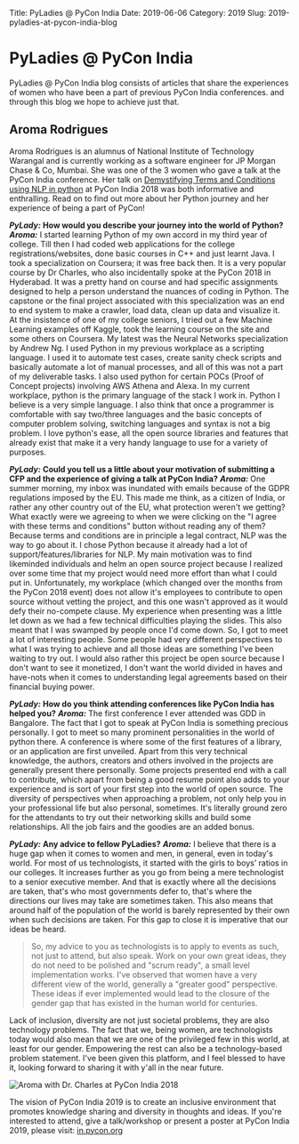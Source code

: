 Title: PyLadies @ PyCon India
Date: 2019-06-06
Category: 2019
Slug: 2019-pyladies-at-pycon-india-blog

# PyLadies @ PyCon India

PyLadies @ PyCon India blog consists of articles that share the experiences of women who have been a part of previous PyCon India conferences. and through this blog we hope to achieve just that. 

## Aroma Rodrigues
Aroma Rodrigues is an alumnus of National Institute of Technology Warangal and is currently working as a software engineer for JP Morgan Chase & Co, Mumbai. She was one of the 3 women who gave a talk at the PyCon India conference. Her talk on [Demystifying Terms and Conditions using NLP in python](https://www.youtube.com/embed/j4vhSWgsa6Q) at PyCon India 2018 was both informative and enthralling. Read on to find out more about her Python journey and her experience of being a part of PyCon!

**_PyLady:_**  **How would you describe your journey into the world of Python?**
**_Aroma:_**  I started learning Python of my own accord in my third year of college. Till then I had coded web applications for the college registrations/websites, done basic courses in C++ and just learnt Java. I took a specialization on Coursera; it was free back then. It is a very popular course by Dr Charles, who also incidentally spoke at the PyCon 2018 in Hyderabad. It was a pretty hand on course and had specific assignments designed to help a person understand the nuances of coding in Python. The capstone or the final project associated with this specialization was an end to end system to make a crawler, load data, clean up data and visualize it. At the insistence of one of my college seniors, I tried out a few  Machine  Learning examples off Kaggle, took the learning course on the site and some others on Coursera. My latest was the Neural Networks specialization by Andrew Ng. I used Python in my previous workplace as a scripting language. I used it to automate test cases, create sanity check scripts and basically automate a lot of manual processes, and all of this was not a part of my deliverable tasks. I also used python for certain POCs (Proof of Concept projects) involving AWS Athena and Alexa. In my current workplace, python is the primary language of the stack I work in. Python I believe is a very simple language. I also think that once a programmer is comfortable with say two/three languages and the basic concepts of computer problem solving, switching languages and syntax is not a big problem. I love python's ease, all the open source libraries and features that already exist that make it a very handy language to use for a variety of purposes.  

**_PyLady:_**  **Could you tell us a little about your motivation of submitting a CFP and the experience of giving a talk at PyCon India?**
**_Aroma:_**  One summer morning, my inbox was inundated with emails because of the GDPR regulations imposed by the EU. This made me think, as a citizen of India, or rather any other country out of the EU, what protection weren't we getting? What exactly were we agreeing to when we were clicking on the "I agree with these terms and conditions" button without reading any of them? Because terms and conditions are in principle a legal contract, NLP was the way to go about it. I chose Python because it already had a lot of support/features/libraries for NLP. My main motivation was to find likeminded individuals and helm an open source project because I realized over some time that my project would need more effort than what I could put in. Unfortunately, my workplace (which changed over the months from the PyCon 2018 event) does not allow it's employees to contribute to open source without vetting the project, and this one wasn't approved as it would defy their no-compete clause. My experience when presenting was a little let down as we had a few technical difficulties playing the slides. This also meant that I was swamped by people once I'd come down. So, I got to meet a lot of interesting people. Some people had very different perspectives to what I was trying to achieve and all those ideas are something I've been waiting to try out. I would also rather this project be open source because I don't want to see it monetized, I don't want the world divided in haves and have-nots when it comes to understanding legal agreements based on their financial buying power.  

**_PyLady:_**  **How do you think attending conferences like PyCon India has helped you?**
**_Aroma:_** The first conference I ever attended was GDD in Bangalore. The fact that I got to speak at PyCon India is something precious personally. I got to meet so many prominent personalities in the world of python there. A conference is where some of the first features of a library, or an application are first unveiled. Apart from this very technical knowledge, the authors, creators and others involved in the projects are generally present there personally. Some projects presented end with a call to contribute, which apart from being a good resume point also adds to your experience and is sort of your first step into the world of open source. The diversity of perspectives when approaching a problem, not only help you in your professional life but also personal, sometimes. It's literally ground zero for the attendants to try out their networking skills and build some relationships. All the job fairs and the goodies are an added bonus.  

**_PyLady:_** **Any advice to fellow PyLadies?**
**_Aroma:_**  I believe that there is a huge gap when it comes to women and men, in general, even in today's world. For most of us technologists, it started with the girls to boys’ ratios in our colleges. It increases further as you go from being a mere technologist to a senior executive member. And that is exactly where all the decisions are taken, that's who most governments defer to, that's where the directions our lives may take are sometimes taken. This also means that around half of the population of the world is barely represented by their own when such decisions are taken. For this gap to close it is imperative that our ideas be heard. 
> So, my advice to you as technologists is to apply to events as such, not just to attend, but also speak. Work on your own great ideas, they do not need to be polished and "scrum ready", a small level implementation works. I've observed that women have a very different view of the world, generally a "greater good" perspective. These ideas if ever implemented would lead to the closure of the gender gap that has existed in the human world for centuries. 

Lack of inclusion, diversity are not just societal problems, they are also technology problems. The fact that we, being women, are technologists today would also mean that we are one of the privileged few in this world, at least for our gender. Empowering the rest can also be a technology-based problem statement. I've been given this platform, and I feel blessed to have it, looking forward to sharing it with y'all in the near future.

![Aroma with Dr. Charles at PyCon India 2018](https://github.com/niharikakrishnan/inpycon-blog/blob/master/content/images/pyladies_aroma.jpg)

The vision of PyCon India 2019 is to create an inclusive environment that promotes knowledge sharing and diversity in thoughts and ideas. If you're interested to attend, give a talk/workshop or present a poster at PyCon India 2019, please visit: [in.pycon.org](in.pycon.org) 